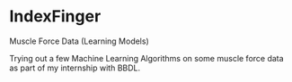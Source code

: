 # IndexFinger
Muscle Force Data (Learning Models)

Trying out a few Machine Learning Algorithms on some muscle force data as part of my internship with BBDL.
